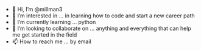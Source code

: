 - 👋 Hi, I’m @millman3
- 👀 I’m interested in ... in learning how to code and start a new career path 
- 🌱 I’m currently learning ... python  
- 💞️ I’m looking to collaborate on ... anything and everything that can help me get started in the field
- 📫 How to reach me ... by email

<!---
millman3/millman3 is a ✨ special ✨ repository because its `README.md` (this file) appears on your GitHub profile.
You can click the Preview link to take a look at your changes.
--->
